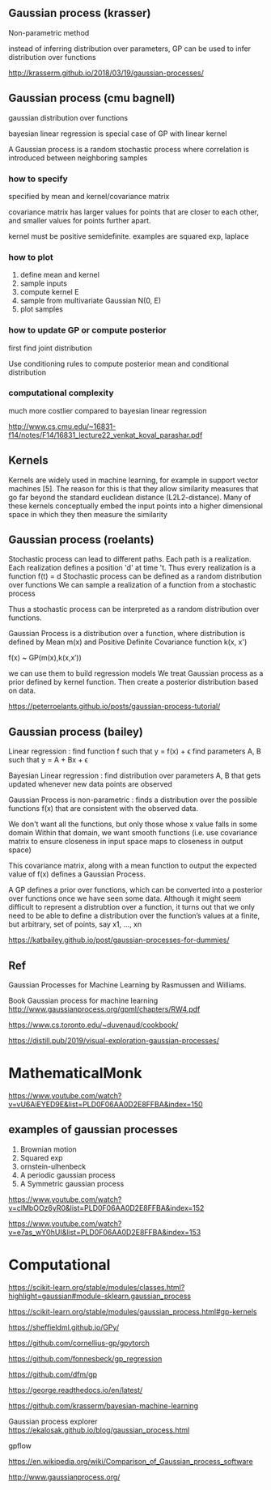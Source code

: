 
## Gaussian process (krasser)

Non-parametric method

instead of inferring distribution over parameters, GP can be used to infer distribution over functions

http://krasserm.github.io/2018/03/19/gaussian-processes/


## Gaussian process (cmu bagnell)

gaussian distribution over functions

bayesian linear regression is special case of GP with linear kernel

A Gaussian process is a random stochastic process where correlation is introduced between neighboring samples

### how to specify

specified by mean and kernel/covariance matrix

covariance matrix has larger values for points that are closer to each other, and smaller values for points further apart.

kernel must be positive semidefinite.  examples are squared exp, laplace

### how to plot

1. define mean and kernel
2. sample inputs
3. compute kernel E
4. sample from multivariate Gaussian N(0, E)
5. plot samples

### how to update GP or compute posterior

first find joint distribution

Use conditioning rules to compute posterior mean and conditional distribution

### computational complexity

much more costlier compared to bayesian linear regression

http://www.cs.cmu.edu/~16831-f14/notes/F14/16831_lecture22_venkat_koval_parashar.pdf


## Kernels

Kernels are widely used in machine learning, for example in support vector machines [5]. The reason for this is that they allow similarity measures that go far beyond the standard euclidean distance (L2L2-distance). Many of these kernels conceptually embed the input points into a higher dimensional space in which they then measure the similarity


## Gaussian process (roelants)

Stochastic process can lead to different paths. Each path is a realization.
Each realization defines a position 'd' at time 't. Thus every realization is a function f(t) = d
Stochastic process can be defined as a random distribution over functions
We can sample a realization of a function from a stochastic process

Thus a stochastic process can be interpreted as a random distribution over functions.

Gaussian Process is a distribution over a function, 
where distribution is defined by Mean m(x) and Positive Definite Covariance function k(x, x')

f(x) ~ GP(m(x),k(x,x′))

we can use them to build regression models
We treat Gaussian process as a prior defined by kernel function.
Then create a posterior distribution based on data.

https://peterroelants.github.io/posts/gaussian-process-tutorial/

## Gaussian process (bailey)

Linear regression : find function f such that y = f(x) + ϵ
find parameters A, B such that y = A + Bx + ϵ

Bayesian Linear regression : find distribution over parameters A, B that gets updated whenever new data points are observed

Gaussian Process is non-parametric : finds a distribution over the possible functions f(x) that are consistent with the observed data.

We don't want all the functions, but only those whose x value falls in some domain
Within that domain, we want smooth functions (i.e. use covariance matrix to ensure closeness in input space maps to closeness in output space)

This covariance matrix, along with a mean function to output the expected value of f(x) defines a Gaussian Process.

A GP defines a prior over functions, which can be converted into a posterior over functions once we have seen some data. Although it might seem difficult to represent a distrubtion over a function, it turns out that we only need to be able to define a distribution over the function’s values at a finite, but arbitrary, set of points, say x1, ..., xn

https://katbailey.github.io/post/gaussian-processes-for-dummies/

## Ref

Gaussian Processes for Machine Learning by Rasmussen and Williams.

Book Gaussian process for machine learning http://www.gaussianprocess.org/gpml/chapters/RW4.pdf

https://www.cs.toronto.edu/~duvenaud/cookbook/

https://distill.pub/2019/visual-exploration-gaussian-processes/

# MathematicalMonk


https://www.youtube.com/watch?v=vU6AiEYED9E&list=PLD0F06AA0D2E8FFBA&index=150

## examples of gaussian processes

1. Brownian motion
2. Squared exp
3. ornstein-ulhenbeck
4. A periodic gaussian process
5. A Symmetric gaussian process 

https://www.youtube.com/watch?v=clMbOOz6yR0&list=PLD0F06AA0D2E8FFBA&index=152

https://www.youtube.com/watch?v=e7as_wY0hUI&list=PLD0F06AA0D2E8FFBA&index=153

# Computational

https://scikit-learn.org/stable/modules/classes.html?highlight=gaussian#module-sklearn.gaussian_process

https://scikit-learn.org/stable/modules/gaussian_process.html#gp-kernels

https://sheffieldml.github.io/GPy/

https://github.com/cornellius-gp/gpytorch

https://github.com/fonnesbeck/gp_regression

https://github.com/dfm/gp

https://george.readthedocs.io/en/latest/

https://github.com/krasserm/bayesian-machine-learning

Gaussian process explorer
https://ekalosak.github.io/blog/gaussian_process.html

gpflow

https://en.wikipedia.org/wiki/Comparison_of_Gaussian_process_software

http://www.gaussianprocess.org/



